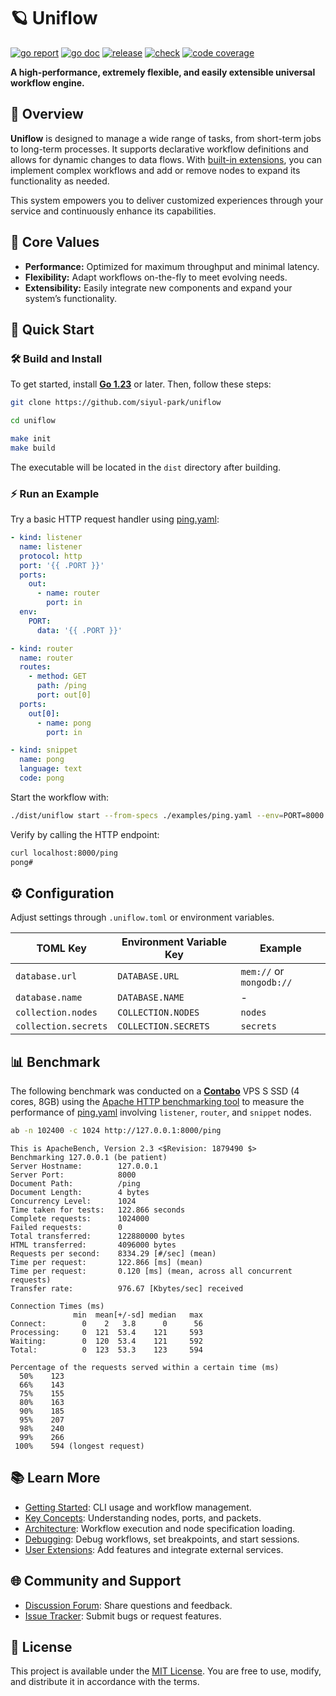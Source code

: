 # 🪐 Uniflow

[![go report][go_report_img]][go_report_url]
[![go doc][go_doc_img]][go_doc_url]
[![release][repo_releases_img]][repo_releases_url]
[![check][repo_check_img]][repo_check_url]
[![code coverage][go_code_coverage_img]][go_code_coverage_url]

**A high-performance, extremely flexible, and easily extensible universal workflow engine.**

## 📝 Overview

**Uniflow** is designed to manage a wide range of tasks, from short-term jobs to long-term processes. It supports declarative workflow definitions and allows for dynamic changes to data flows. With [built-in extensions](./ext/README.md), you can implement complex workflows and add or remove nodes to expand its functionality as needed.

This system empowers you to deliver customized experiences through your service and continuously enhance its capabilities.

## 🎯 Core Values

- **Performance:** Optimized for maximum throughput and minimal latency.
- **Flexibility:** Adapt workflows on-the-fly to meet evolving needs.
- **Extensibility:** Easily integrate new components and expand your system’s functionality.

## 🚀 Quick Start

### 🛠️ Build and Install

To get started, install **[Go 1.23](https://go.dev/doc/install)** or later. Then, follow these steps:

```sh
git clone https://github.com/siyul-park/uniflow

cd uniflow

make init
make build
```

The executable will be located in the `dist` directory after building.

### ⚡ Run an Example

Try a basic HTTP request handler using [ping.yaml](./examples/ping.yaml):

```yaml
- kind: listener
  name: listener
  protocol: http
  port: '{{ .PORT }}'
  ports:
    out:
      - name: router
        port: in
  env:
    PORT:
      data: '{{ .PORT }}'

- kind: router
  name: router
  routes:
    - method: GET
      path: /ping
      port: out[0]
  ports:
    out[0]:
      - name: pong
        port: in

- kind: snippet
  name: pong
  language: text
  code: pong
```

Start the workflow with:

```sh
./dist/uniflow start --from-specs ./examples/ping.yaml --env=PORT=8000
```

Verify by calling the HTTP endpoint:

```sh
curl localhost:8000/ping
pong#
```

## ⚙️ Configuration

Adjust settings through `.uniflow.toml` or environment variables.

| TOML Key             | Environment Variable Key | Example                   |
|----------------------|--------------------------|---------------------------|
| `database.url`       | `DATABASE.URL`           | `mem://` or `mongodb://`   |
| `database.name`      | `DATABASE.NAME`          | -                         |
| `collection.nodes`   | `COLLECTION.NODES`       | `nodes`                   |
| `collection.secrets` | `COLLECTION.SECRETS`     | `secrets`                 |

## 📊 Benchmark

The following benchmark was conducted on a **[Contabo](https://contabo.com/)** VPS S SSD (4 cores, 8GB) using the [Apache HTTP benchmarking tool](https://httpd.apache.org/docs/2.4/programs/ab.html) to measure the performance of [ping.yaml](./examples/ping.yaml) involving `listener`, `router`, and `snippet` nodes.

```sh
ab -n 102400 -c 1024 http://127.0.0.1:8000/ping
```

```
This is ApacheBench, Version 2.3 <$Revision: 1879490 $>
Benchmarking 127.0.0.1 (be patient)
Server Hostname:        127.0.0.1
Server Port:            8000
Document Path:          /ping
Document Length:        4 bytes
Concurrency Level:      1024
Time taken for tests:   122.866 seconds
Complete requests:      1024000
Failed requests:        0
Total transferred:      122880000 bytes
HTML transferred:       4096000 bytes
Requests per second:    8334.29 [#/sec] (mean)
Time per request:       122.866 [ms] (mean)
Time per request:       0.120 [ms] (mean, across all concurrent requests)
Transfer rate:          976.67 [Kbytes/sec] received

Connection Times (ms)
              min  mean[+/-sd] median   max
Connect:        0    2   3.8      0      56
Processing:     0  121  53.4    121     593
Waiting:        0  120  53.4    121     592
Total:          0  123  53.3    123     594

Percentage of the requests served within a certain time (ms)
  50%    123
  66%    143
  75%    155
  80%    163
  90%    185
  95%    207
  98%    240
  99%    266
 100%    594 (longest request)
```

## 📚 Learn More

- [Getting Started](./docs/getting_started.md): CLI usage and workflow management.
- [Key Concepts](./docs/key_concepts.md): Understanding nodes, ports, and packets.
- [Architecture](./docs/architecture.md): Workflow execution and node specification loading.
- [Debugging](./docs/debugging.md): Debug workflows, set breakpoints, and start sessions.
- [User Extensions](./docs/user_extensions.md): Add features and integrate external services.

## 🌐 Community and Support

- [Discussion Forum](https://github.com/siyul-park/uniflow/discussions): Share questions and feedback.
- [Issue Tracker](https://github.com/siyul-park/uniflow/issues): Submit bugs or request features.

## 📜 License

This project is available under the [MIT License](./LICENSE). You are free to use, modify, and distribute it in accordance with the terms.

<!-- Go -->

[go_download_url]: https://golang.org/dl/
[go_version_img]: https://img.shields.io/badge/Go-1.21+-00ADD8?style=for-the-badge&logo=go
[go_code_coverage_img]: https://codecov.io/gh/siyul-park/uniflow/graph/badge.svg?token=quEl9AbBcW
[go_code_coverage_url]: https://codecov.io/gh/siyul-park/uniflow
[go_report_img]: https://goreportcard.com/badge/github.com/siyul-park/uniflow
[go_report_url]: https://goreportcard.com/report/github.com/siyul-park/uniflow
[go_doc_img]: https://godoc.org/github.com/siyul-park/uniflow?status.svg
[go_doc_url]: https://godoc.org/github.com/siyul-park/uniflow

<!-- Repository -->

[repo_url]: https://github.com/siyul-park/uniflow
[repo_issues_url]: https://github.com/siyul-park/uniflow/issues
[repo_pull_request_url]: https://github.com/siyul-park/uniflow/pulls
[repo_discussions_url]: https://github.com/siyul-park/uniflow/discussions
[repo_releases_img]: https://img.shields.io/github/release/siyul-park/uniflow.svg
[repo_releases_url]: https://github.com/siyul-park/uniflow/releases
[repo_wiki_url]: https://github.com/siyul-park/uniflow/wiki
[repo_wiki_img]: https://img.shields.io/badge/docs-wiki_page-blue?style=for-the-badge&logo=none
[repo_wiki_faq_url]: https://github.com/siyul-park/uniflow/wiki/FAQ
[repo_check_img]: https://github.com/siyul-park/uniflow/actions/workflows/check.yml/badge.svg
[repo_check_url]: https://github.com/siyul-park/uniflow/actions/workflows/check.yml